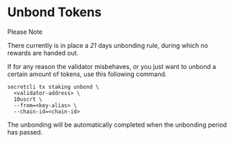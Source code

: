 # Unbond Tokens

Please Note

There currently is in place a _21_ days unbonding rule, during which no rewards are handed out.

If for any reason the validator misbehaves, or you just want to unbond a certain amount of tokens, use this following command.

```
secretcli tx staking unbond \
  <validator-address> \
  10uscrt \
  --from=<key-alias> \
  --chain-id=<chain-id>
```

The unbonding will be automatically completed when the unbonding period has passed.
